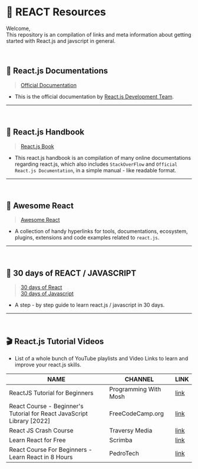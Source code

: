 # 🚀 __REACT Resources__

Welcome,\
This repository is an compilation of links and meta information about getting started with React.js and javscript in general.

<br/>

## 🚩 React.js Documentations 
>[Official Documentation](https://reactjs.org/docs/getting-started.html)
    
- This is the official documentation by [React.js Development Team](https://reactjs.org).

 ---
 <br/>

## 📔 React.js Handbook
>[React.js Book](https://goalkicker.com/ReactJSBook/)

- This react.js handbook is an compilation of many online documentations regarding react.js,  which also includes `StackOverFlow` and `Official React.js Documentation`, in a simple manual - like readable format.

---
 <br/>
    
## 🎄 Awesome React
>[Awesome React](https://github.com/enaqx/awesome-react)

- A collection of handy hyperlinks for tools, documentations, ecosystem, plugins, extensions and code examples related to `react.js`.

---
 <br/>

 ## 📅 30 days of REACT / JAVASCRIPT
>[30 days of React](https://github.com/Asabeneh/30-Days-Of-React)\
[30 days of Javascript](https://github.com/Asabeneh/30-Days-Of-JavaScript)

- A step - by step guide to learn react.js / javascript in 30 days.

---
 <br/>

## 🎬 React.js Tutorial Videos
- List of a whole bunch of YouTube playlists and Video Links to learn and improve your react.js skills.

|NAME                                                                  |CHANNEL              |LINK                                                                                       |
|----------------------------------------------------------------------|---------------------|-------------------------------------------------------------------------------------------|
|ReactJS Tutorial for Beginners                                        |Programming With Mosh|[link](https://www.youtube.com/watch?v=QFaFIcGhPoM&list=PLC3y8-rFHvwgg3vaYJgHGnModB54rxOk3)|
|React Course - Beginner's Tutorial for React JavaScript Library [2022]|FreeCodeCamp.org     |[link](https://www.youtube.com/watch?v=bMknfKXIFA8)                                        |
|React JS Crash Course                                                 |Traversy Media       |[link](https://www.youtube.com/watch?v=w7ejDZ8SWv8)                                        |
|Learn React for Free                                                  |Scrimba              |[link](https://scrimba.com/learn/learnreact)                                               |
|React Course For Beginners - Learn React in 8 Hours                   |PedroTech            |[link](https://www.youtube.com/watch?v=f55qeKGgB_M)                                        |